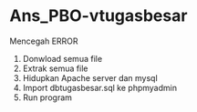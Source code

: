 # Ans_PBO-vtugasbesar

Mencegah ERROR 
1. Donwload semua file
2. Extrak semua file 
3. Hidupkan Apache server dan mysql
4. Import dbtugasbesar.sql ke phpmyadmin
5. Run program


